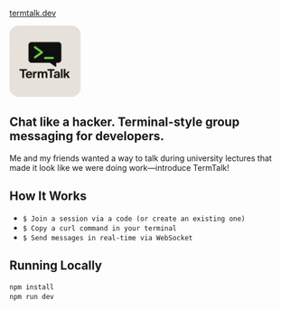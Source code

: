 [termtalk.dev](https://termtalk.dev)

<img src="./public/logo_white_bg.png" alt="TermTalk Demo" style="width: 25%; border-radius: 16px;" />

## Chat like a hacker. Terminal-style group messaging for developers.

Me and my friends wanted a way to talk during university lectures that made it look like we were doing work—introduce TermTalk!

## How It Works

- `$ Join a session via a code (or create an existing one)`
- `$ Copy a curl command in your terminal`
- `$ Send messages in real-time via WebSocket`

## Running Locally

```bash
npm install
npm run dev
```
